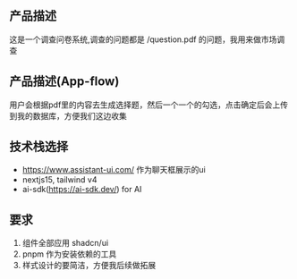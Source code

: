 ## 产品描述
这是一个调查问卷系统,调查的问题都是 /question.pdf 的问题，我用来做市场调查

## 产品描述(App-flow)
用户会根据pdf里的内容去生成选择题，然后一个一个的勾选，点击确定后会上传到我的数据库，方便我们这边收集

## 技术栈选择
- https://www.assistant-ui.com/ 作为聊天框展示的ui
- nextjs15, tailwind v4
- ai-sdk(https://ai-sdk.dev/) for AI

## 要求
1. 组件全部应用 shadcn/ui
2. pnpm 作为安装依赖的工具
3. 样式设计的要简洁，方便我后续做拓展